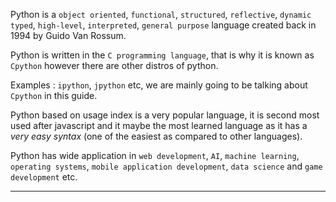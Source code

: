 Python is a `object oriented`, `functional`, `structured`, `reflective`, `dynamic typed`, `high-level`, `interpreted`, `general purpose` language created back in 1994 by Guido Van Rossum.

Python is written in the `C programming language`, that is why it is known as `Cpython` however there are other distros of python.

Examples : `ipython`, `jpython` etc, we are mainly going to be talking about `Cpython` in this guide.

Python based on usage index is a very popular language, it is second most used after javascript and it maybe the most learned language as it has a <i>very easy syntax</i> (one of the easiest as compared to other languages). 

Python has wide application in `web development`, `AI`, `machine learning`, `operating systems`, `mobile application development`, `data science` and `game development` etc.
<hr>
